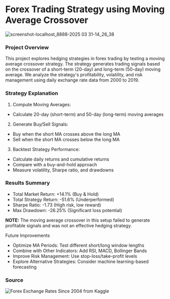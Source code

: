 # Forex Trading Strategy using Moving Average Crossover

![screenshot-localhost_8888-2025 03 31-14_26_38](https://github.com/user-attachments/assets/fd39f8c3-dba2-4ff8-9cb1-55c44d7c864b)

### Project Overview

This project explores hedging strategies in forex trading by testing a moving average crossover strategy. The strategy generates trading signals based on the crossover of a short-term (20-day) and long-term (50-day) moving average. We analyze the strategy's profitability, volatility, and risk management using daily exchange rate data from 2000 to 2019.

### Strategy Explanation

1. Compute Moving Averages:
- Calculate 20-day (short-term) and 50-day (long-term) moving averages

2. Generate Buy/Sell Signals:
- Buy when the short MA crosses above the long MA
- Sell when the short MA crosses below the long MA

3. Backtest Strategy Performance:
- Calculate daily returns and cumulative returns
- Compare with a buy-and-hold approach
- Measure volatility, Sharpe ratio, and drawdowns

### Results Summary

- Total Market Return: +14.1% (Buy & Hold)
- Total Strategy Return: -51.6% (Underperformed)
- Sharpe Ratio: -1.73 (High risk, low reward)
- Max Drawdown: -26.25% (Significant loss potential)

**NOTE:** The moving average crossover in this setup failed to generate profitable signals and was not an effective hedging strategy.

Future Improvements

- Optimize MA Periods: Test different short/long window lengths
- Combine with Other Indicators: Add RSI, MACD, Bollinger Bands
- Improve Risk Management: Use stop-loss/take-profit levels
- Explore Alternative Strategies: Consider machine learning-based forecasting

### Source

![Forex Exchange Rates Since 2004 from Kaggle](https://www.kaggle.com/datasets/asaniczka/forex-exchange-rate-since-2004-updated-daily)
